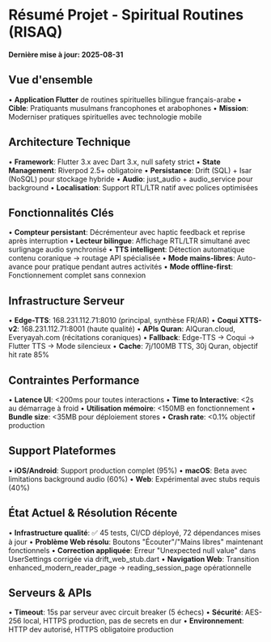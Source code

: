 # Résumé Projet - Spiritual Routines (RISAQ)

**Dernière mise à jour: 2025-08-31**

## Vue d'ensemble
• **Application Flutter** de routines spirituelles bilingue français-arabe
• **Cible**: Pratiquants musulmans francophones et arabophones
• **Mission**: Moderniser pratiques spirituelles avec technologie mobile

## Architecture Technique
• **Framework**: Flutter 3.x avec Dart 3.x, null safety strict
• **State Management**: Riverpod 2.5+ obligatoire
• **Persistance**: Drift (SQL) + Isar (NoSQL) pour stockage hybride
• **Audio**: just_audio + audio_service pour background
• **Localisation**: Support RTL/LTR natif avec polices optimisées

## Fonctionnalités Clés
• **Compteur persistant**: Décrémenteur avec haptic feedback et reprise après interruption
• **Lecteur bilingue**: Affichage RTL/LTR simultané avec surlignage audio synchronisé
• **TTS intelligent**: Détection automatique contenu coranique → routage API spécialisée
• **Mode mains-libres**: Auto-avance pour pratique pendant autres activités
• **Mode offline-first**: Fonctionnement complet sans connexion

## Infrastructure Serveur
• **Edge-TTS**: 168.231.112.71:8010 (principal, synthèse FR/AR)
• **Coqui XTTS-v2**: 168.231.112.71:8001 (haute qualité)
• **APIs Quran**: AlQuran.cloud, Everyayah.com (récitations coraniques)
• **Fallback**: Edge-TTS → Coqui → Flutter TTS → Mode silencieux
• **Cache**: 7j/100MB TTS, 30j Quran, objectif hit rate 85%

## Contraintes Performance
• **Latence UI**: <200ms pour toutes interactions
• **Time to Interactive**: <2s au démarrage à froid
• **Utilisation mémoire**: <150MB en fonctionnement
• **Bundle size**: <35MB pour déploiement stores
• **Crash rate**: <0.1% objectif production

## Support Plateformes
• **iOS/Android**: Support production complet (95%)
• **macOS**: Beta avec limitations background audio (60%)
• **Web**: Expérimental avec stubs requis (40%)

## État Actuel & Résolution Récente
• **Infrastructure qualité**: ✅ 45 tests, CI/CD déployé, 72 dépendances mises à jour
• **Problème Web résolu**: Boutons "Écouter"/"Mains libres" maintenant fonctionnels
• **Correction appliquée**: Erreur "Unexpected null value" dans UserSettings corrigée via drift_web_stub.dart
• **Navigation Web**: Transition enhanced_modern_reader_page → reading_session_page opérationnelle

## Serveurs & APIs
• **Timeout**: 15s par serveur avec circuit breaker (5 échecs)
• **Sécurité**: AES-256 local, HTTPS production, pas de secrets en dur
• **Environnement**: HTTP dev autorisé, HTTPS obligatoire production